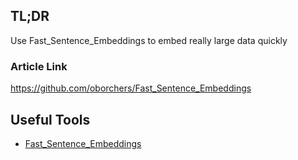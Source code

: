 ## TL;DR
Use Fast_Sentence_Embeddings to embed really large data quickly
### Article Link
https://github.com/oborchers/Fast_Sentence_Embeddings

## Useful Tools
* [Fast_Sentence_Embeddings](https://github.com/oborchers/Fast_Sentence_Embeddings)
